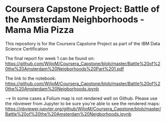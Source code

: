 # Coursera Capstone Project: Battle of the Amsterdam Neighborhoods - Mama Mia Pizza
This repository is for the Coursera Capstone Project as part of the IBM Data Science Certification

The final report for week 1 can be found on:
 https://github.com/WiljoM/Coursera_Capstone/blob/master/Battle%20of%20the%20Amsterdam%20Neigborhoods%20Part%201.pdf

The link to the notebook:
https://github.com/WiljoM/Coursera_Capstone/blob/master/Battle%20of%20the%20Amsterdam%20Neigborhoods.ipynb

--> In some cases a Folium map is not rendered well on Github. Please use the nbviewer from Jupyter to be sure you're able to see the rendered maps: 
https://nbviewer.jupyter.org/github/WiljoM/Coursera_Capstone/blob/master/Battle%20of%20the%20Amsterdam%20Neigborhoods.ipynb
